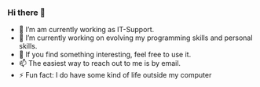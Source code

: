 ### Hi there 👋

- 🔭 I’m am currently working as IT-Support.
- 🌱 I’m currently working on evolving my programming skills and personal skills. 
- 🤔 If you find something interesting, feel free to use it.
- 📫 The easiest way to reach out to me is by email.
- ⚡ Fun fact: I do have some kind of life outside my computer
